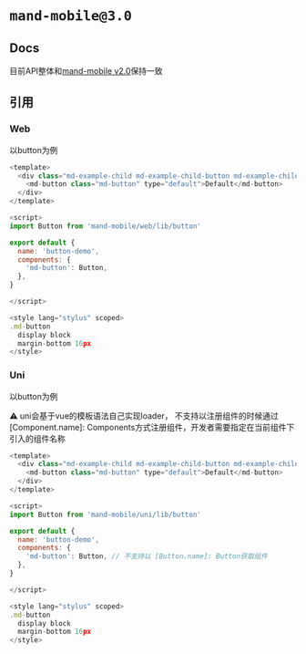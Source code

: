 # `mand-mobile@3.0`

## Docs

目前API整体和[mand-mobile v2.0](https://didi.github.io/mand-mobile/#/zh-CN/home)保持一致

## 引用

### Web

以button为例
```js
<template>
  <div class="md-example-child md-example-child-button md-example-child-button-0">
    <md-button class="md-button" type="default">Default</md-button>
  </div>
</template>

<script>
import Button from 'mand-mobile/web/lib/button'

export default {
  name: 'button-demo',
  components: {
    'md-button': Button,
  },
}

</script>

<style lang="stylus" scoped>
.md-button
  display block
  margin-bottom 16px
</style>
```

### Uni



以button为例

:warning: uni会基于vue的模板语法自己实现loader， 不支持以注册组件的时候通过 [Component.name]: Components方式注册组件，开发者需要指定在当前组件下引入的组件名称
```js
<template>
  <div class="md-example-child md-example-child-button md-example-child-button-0">
    <md-button class="md-button" type="default">Default</md-button>
  </div>
</template>

<script>
import Button from 'mand-mobile/uni/lib/button'

export default {
  name: 'button-demo',
  components: {
    'md-button': Button, // 不支持以 [Button.name]: Button获取组件
  },
}

</script>

<style lang="stylus" scoped>
.md-button
  display block
  margin-bottom 16px
</style>
```


